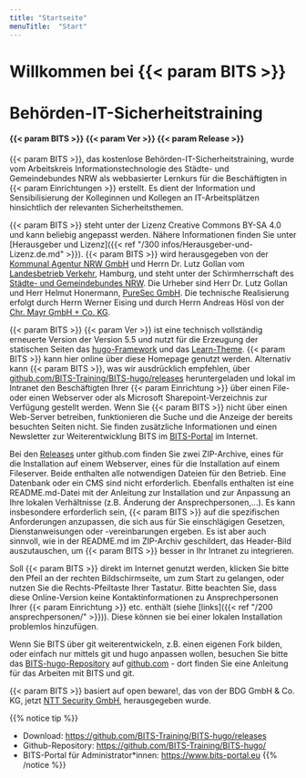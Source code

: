 ```yaml
---
title: "Startseite"
menuTitle:  "Start"
---
```


# Willkommen bei {{< param BITS >}}

# Behörden-IT-Sicherheitstraining

#### {{< param BITS >}} {{< param Ver >}}  {{< param Release >}}

{{< param BITS >}}, das kostenlose Behörden-IT-Sicherheitstraining, wurde vom Arbeitskreis Informationstechnologie des Städte- und Gemeindebundes NRW als webbasierter Lernkurs für die Beschäftigten in {{< param Einrichtungen >}} erstellt. Es dient der Information und Sensibilisierung der Kolleginnen und Kollegen an IT-Arbeitsplätzen hinsichtlich der relevanten Sicherheitsthemen.

{{< param BITS >}} steht unter der Lizenz Creative Commons BY-SA 4.0 und kann beliebig angepasst werden. Nähere Informationen finden Sie unter [Herausgeber und Lizenz]({{< ref  "/300 infos/Herausgeber-und-Lizenz.de.md" >}}). {{< param BITS >}} wird herausgegeben von der [Kommunal Agentur NRW GmbH](https://www.kommunalagenturnrw.de) und Herrn Dr. Lutz Gollan vom [Landesbetrieb Verkehr](https://www.hamburg.de/lbv), Hamburg, und steht unter der Schirmherrschaft des [Städte- und Gemeindebundes NRW](https://www.kommunen.nrw). Die Urheber sind Herr Dr. Lutz Gollan und Herr Helmut Honermann, [PureSec GmbH](https://puresec.de). Die technische Realisierung erfolgt durch Herrn Werner Eising und durch Herrn Andreas Hösl von der [Chr. Mayr GmbH + Co. KG](https://www.mayr.com/de).

{{< param BITS >}} {{< param Ver >}} ist eine technisch vollständig erneuerte Version der Version 5.5 und nutzt für die Erzeugung der statischen Seiten das [hugo-Framework](https://gohugo.io) und das [Learn-Theme](https://themes.gohugo.io/hugo-theme-learn/). {{< param BITS >}} kann hier online über diese Homepage genutzt werden. Alternativ kann {{< param BITS >}}, was wir ausdrücklich empfehlen, über [github.com/BITS-Training/BITS-hugo/releases](https://github.com/BITS-Training/BITS-hugo/releases) heruntergeladen und lokal im Intranet den Beschäftigten Ihrer {{< param Einrichtung >}} über einen File- oder einen Webserver oder als Microsoft Sharepoint-Verzeichnis zur Verfügung gestellt werden. Wenn Sie {{< param BITS >}} nicht über einen Web-Server betreiben, funktionieren die Suche und die Anzeige der bereits besuchten Seiten nicht. Sie finden zusätzliche Informationen und einen Newsletter zur Weiterentwicklung BITS im [BITS-Portal](https://www.bits-portal.eu) im Internet.

Bei den [Releases](https://github.com/BITS-Training/BITS-hugo/releases) unter github.com finden Sie zwei ZIP-Archive, eines für die Installation auf einem Webserver, eines für die Installation auf einem Fileserver. Beide enthalten alle notwendigen Dateien für den Betrieb. Eine Datenbank oder ein CMS sind nicht erforderlich. Ebenfalls enthalten ist eine README.md-Datei mit der Anleitung zur Installation und zur Anpassung an Ihre lokalen Verhältnisse (z.B. Änderung der Ansprechpersonen,...). Es kann insbesondere erforderlich sein, {{< param BITS >}} auf die spezifischen Anforderungen anzupassen, die sich aus für Sie einschlägigen Gesetzen, Dienstanweisungen oder -vereinbarungen ergeben. Es ist aber auch sinnvoll, wie in der README.md im ZIP-Archiv geschildert, das Header-Bild auszutauschen, um {{< param BITS >}} besser in Ihr Intranet zu integrieren.

Soll {{< param BITS >}} direkt im Internet genutzt werden, klicken Sie bitte den Pfeil an der rechten Bildschirmseite, um zum Start zu gelangen, oder nutzen Sie die Rechts-Pfeiltaste Ihrer Tastatur. Bitte beachten Sie, dass diese Online-Version keine Kontaktinformationen zu Ansprechpersonen Ihrer {{< param Einrichtung >}} etc. enthält (siehe [links]({{< ref "/200 ansprechpersonen/" >}})). Diese können sie bei einer lokalen Installation problemlos hinzufügen.

Wenn Sie BITS über git weiterentwickeln, z.B. einen eigenen Fork bilden, oder einfach nur mittels git und hugo anpassen wollen, besuchen Sie bitte das [BITS-hugo-Repository](https://github.com/BITS-Training/BITS-hugo) auf [github.com](https://github.com) - dort finden Sie eine Anleitung für das Arbeiten mit BITS und git.

{{< param BITS >}} basiert auf open beware!, das von der BDG GmbH & Co. KG, jetzt [NTT Security GmbH](https://hello.global.ntt/de-de/), herausgegeben wurde.

{{% notice tip %}}
- Download: https://github.com/BITS-Training/BITS-hugo/releases
- Github-Repository: https://github.com/BITS-Training/BITS-hugo/
- BITS-Portal für Administrator*innen: https://www.bits-portal.eu
{{% /notice %}}

